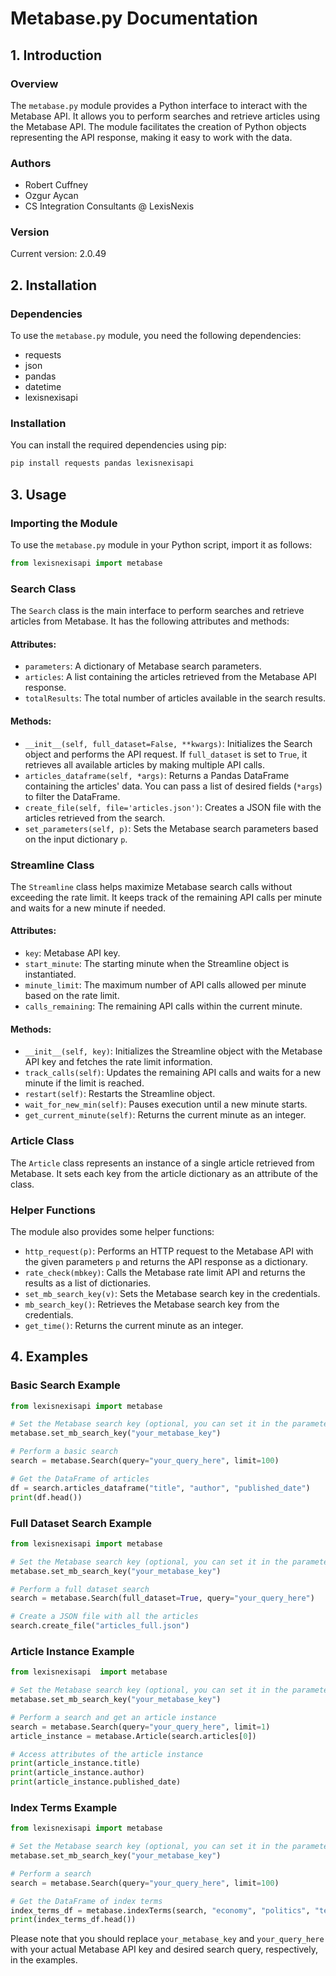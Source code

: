 # Metabase.py Documentation

## 1. Introduction

### Overview

The `metabase.py` module provides a Python interface to interact with the Metabase API. It allows you to perform searches and retrieve articles using the Metabase API. The module facilitates the creation of Python objects representing the API response, making it easy to work with the data.

### Authors

- Robert Cuffney
- Ozgur Aycan
- CS Integration Consultants @ LexisNexis

### Version

Current version: 2.0.49
## 2. Installation

### Dependencies

To use the `metabase.py` module, you need the following dependencies:

- requests
- json
- pandas
- datetime
- lexisnexisapi

### Installation

You can install the required dependencies using pip:

```bash
pip install requests pandas lexisnexisapi
```

## 3. Usage

### Importing the Module

To use the `metabase.py` module in your Python script, import it as follows:

```python
from lexisnexisapi import metabase
```

### Search Class

The `Search` class is the main interface to perform searches and retrieve articles from Metabase. It has the following attributes and methods:

#### Attributes:

- `parameters`: A dictionary of Metabase search parameters.
- `articles`: A list containing the articles retrieved from the Metabase API response.
- `totalResults`: The total number of articles available in the search results.

#### Methods:

- `__init__(self, full_dataset=False, **kwargs)`: Initializes the Search object and performs the API request. If `full_dataset` is set to `True`, it retrieves all available articles by making multiple API calls.
- `articles_dataframe(self, *args)`: Returns a Pandas DataFrame containing the articles' data. You can pass a list of desired fields (`*args`) to filter the DataFrame.
- `create_file(self, file='articles.json')`: Creates a JSON file with the articles retrieved from the search.
- `set_parameters(self, p)`: Sets the Metabase search parameters based on the input dictionary `p`.

### Streamline Class

The `Streamline` class helps maximize Metabase search calls without exceeding the rate limit. It keeps track of the remaining API calls per minute and waits for a new minute if needed.

#### Attributes:

- `key`: Metabase API key.
- `start_minute`: The starting minute when the Streamline object is instantiated.
- `minute_limit`: The maximum number of API calls allowed per minute based on the rate limit.
- `calls_remaining`: The remaining API calls within the current minute.

#### Methods:

- `__init__(self, key)`: Initializes the Streamline object with the Metabase API key and fetches the rate limit information.
- `track_calls(self)`: Updates the remaining API calls and waits for a new minute if the limit is reached.
- `restart(self)`: Restarts the Streamline object.
- `wait_for_new_min(self)`: Pauses execution until a new minute starts.
- `get_current_minute(self)`: Returns the current minute as an integer.

### Article Class

The `Article` class represents an instance of a single article retrieved from Metabase. It sets each key from the article dictionary as an attribute of the class.

### Helper Functions

The module also provides some helper functions:

- `http_request(p)`: Performs an HTTP request to the Metabase API with the given parameters `p` and returns the API response as a dictionary.
- `rate_check(mbkey)`: Calls the Metabase rate limit API and returns the results as a list of dictionaries.
- `set_mb_search_key(v)`: Sets the Metabase search key in the credentials.
- `mb_search_key()`: Retrieves the Metabase search key from the credentials.
- `get_time()`: Returns the current minute as an integer.

## 4. Examples

### Basic Search Example

```python
from lexisnexisapi import metabase

# Set the Metabase search key (optional, you can set it in the parameters directly)
metabase.set_mb_search_key("your_metabase_key")

# Perform a basic search
search = metabase.Search(query="your_query_here", limit=100)

# Get the DataFrame of articles
df = search.articles_dataframe("title", "author", "published_date")
print(df.head())
```

### Full Dataset Search Example

```python
from lexisnexisapi import metabase

# Set the Metabase search key (optional, you can set it in the parameters directly)
metabase.set_mb_search_key("your_metabase_key")

# Perform a full dataset search
search = metabase.Search(full_dataset=True, query="your_query_here")

# Create a JSON file with all the articles
search.create_file("articles_full.json")
```

### Article Instance Example

```python
from lexisnexisapi  import metabase

# Set the Metabase search key (optional, you can set it in the parameters directly)
metabase.set_mb_search_key("your_metabase_key")

# Perform a search and get an article instance
search = metabase.Search(query="your_query_here", limit=1)
article_instance = metabase.Article(search.articles[0])

# Access attributes of the article instance
print(article_instance.title)
print(article_instance.author)
print(article_instance.published_date)
```

### Index Terms Example

```python
from lexisnexisapi import metabase

# Set the Metabase search key (optional, you can set it in the parameters directly)
metabase.set_mb_search_key("your_metabase_key")

# Perform a search
search = metabase.Search(query="your_query_here", limit=100)

# Get the DataFrame of index terms
index_terms_df = metabase.indexTerms(search, "economy", "politics", "technology")
print(index_terms_df.head())
```

Please note that you should replace `your_metabase_key` and `your_query_here` with your actual Metabase API key and desired search query, respectively, in the examples.